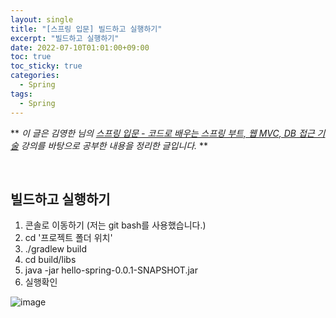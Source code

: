 ```yaml
---
layout: single
title: "[스프링 입문] 빌드하고 실행하기"
excerpt: "빌드하고 실행하기"
date: 2022-07-10T01:01:00+09:00
toc: true
toc_sticky: true
categories:
  - Spring
tags:
  - Spring
---
```

**
*이 글은 김영한 님의 [스프링 입문 - 코드로 배우는 스프링 부트, 웹 MVC, DB 접근 기술](https://www.inflearn.com/course/%EC%8A%A4%ED%94%84%EB%A7%81-%EC%9E%85%EB%AC%B8-%EC%8A%A4%ED%94%84%EB%A7%81%EB%B6%80%ED%8A%B8) 강의를 바탕으로 공부한 내용을 정리한 글입니다.*
**

<br>

## 빌드하고 실행하기
1. 콘솔로 이동하기 (저는 git bash를 사용했습니다.)
2. cd '프로젝트 폴더 위치'
2. ./gradlew build
3. cd build/libs
4. java -jar hello-spring-0.0.1-SNAPSHOT.jar
5. 실행확인

![image](https://user-images.githubusercontent.com/60471550/178113279-4b95a988-f837-490f-942e-e18e2987e052.png)